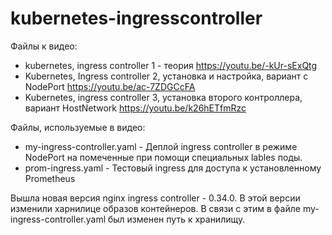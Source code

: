 # kubernetes-ingresscontroller
Файлы к видео:
* kubernetes, ingress controller 1 - теория https://youtu.be/-kUr-sExQtg
* Kubernetes, Ingress controller 2, установка и настройка, вариант с NodePort https://youtu.be/ac-7ZDGCcFA
* Kubernetes, ingress controller 3, установка второго контроллера, вариант HostNetwork https://youtu.be/k26hETfmRzc

Файлы, используемые в видео:

* my-ingress-controller.yaml - Деплой ingress controller в режиме NodePort на помеченные при помощи специальных lables поды.
* prom-ingress.yaml - Тестовый ingress для доступа к установленному Prometheus

Вышла новая версия nginx ingress controller - 0.34.0. В этой версии изменили харнилице образов контейнеров. В связи с этим в файле my-ingress-controller.yaml был изменен путь к хранилищу.
